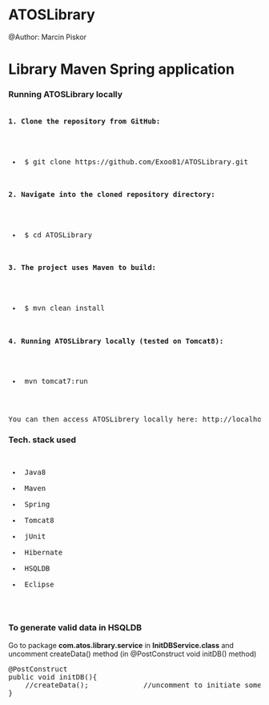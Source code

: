 # ATOSLibrary

@Author: Marcin Piskor

<h1>Library Maven Spring application</h1>

<h3>Running ATOSLibrary locally</h3>
<pre>
<h4>1. Clone the repository from GitHub:</h4>
    <ul><li> $ git clone https://github.com/Exoo81/ATOSLibrary.git</li></ul>
<h4>2. Navigate into the cloned repository directory:</h4>
    <ul><li> $ cd ATOSLibrary</li></ul>
<h4>3. The project uses Maven to build:</h4>
    <ul><li> $ mvn clean install</li></ul>
<h4>4. Running ATOSLibrary locally (tested on Tomcat8):</h4>
    <ul><li> mvn tomcat7:run</li></ul>
 </pre>
<pre>You can then access ATOSLibrery locally here: http://localhost:8080/ATOSLibrary/</pre>
 
<h3>Tech. stack used</h3>
<pre>
<ul>
<li> Java8</li>
<li> Maven</li>
<li> Spring</li>
<li> Tomcat8</li>
<li> jUnit</li>
<li> Hibernate</li>
<li> HSQLDB</li>
<li> Eclipse</li>
</ul>
</pre>

<h3>To generate valid data in HSQLDB</h3>

Go to package <b>com.atos.library.service</b> in <b>InitDBService.class</b> and uncomment createData() method (in @PostConstruct void initDB() method)
<div class="highlight highlight-text-html-php">
<pre>
@PostConstruct
public void initDB(){
	//createData();				//uncomment to initiate some data in DB
}
</pre>
</div>




